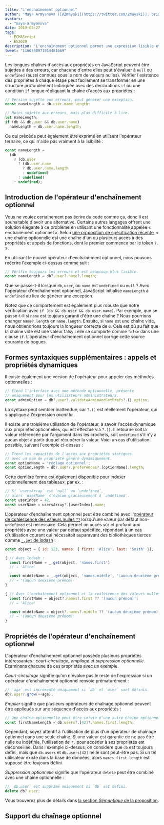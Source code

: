 ```yaml
---
title: "L'enchaînement optionnel"
author: "Maya Armyanova ([@Zmayski](https://twitter.com/Zmayski)), briseuse d'enchaînements optionnels"
avatars: 
  - "maya-armyanova"
date: 2019-08-27
tags: 
  - ECMAScript
  - ES2020
description: "L'enchaînement optionnel permet une expression lisible et concise des accès aux propriétés avec une vérification intégrée des valeurs nulles."
tweet: "1166360971914481669"
---
```

Les longues chaînes d'accès aux propriétés en JavaScript peuvent être sujettes à des erreurs, car chacune d'entre elles peut s'évaluer à `null` ou `undefined` (aussi connues sous le nom de valeurs nulles). Vérifier l'existence des propriétés à chaque étape peut facilement se transformer en une structure profondément imbriquée avec des déclarations `if` ou une condition `if` longue répliquant la chaîne d'accès aux propriétés :

<!--truncate-->
```js
// Version sujette aux erreurs, peut générer une exception.
const nameLength = db.user.name.length;

// Moins sujette aux erreurs, mais plus difficile à lire.
let nameLength;
if (db && db.user && db.user.name)
  nameLength = db.user.name.length;
```

Ce qui précède peut également être exprimé en utilisant l'opérateur ternaire, ce qui n'aide pas vraiment à la lisibilité :

```js
const nameLength =
  (db
    ? (db.user
      ? (db.user.name
        ? db.user.name.length
        : undefined)
      : undefined)
    : undefined);
```

## Introduction de l'opérateur d'enchaînement optionnel

Vous ne voulez certainement pas écrire du code comme ça, donc il est souhaitable d'avoir une alternative. Certains autres langages offrent une solution élégante à ce problème en utilisant une fonctionnalité appelée « enchaînement optionnel ». Selon [une proposition de spécification récente](https://github.com/tc39/proposal-optional-chaining), « une chaîne optionnelle est une chaîne d'un ou plusieurs accès à des propriétés et appels de fonctions, dont le premier commence par le token `?.` ».

En utilisant le nouvel opérateur d'enchaînement optionnel, nous pouvons réécrire l'exemple ci-dessus comme suit :

```js
// Vérifie toujours les erreurs et est beaucoup plus lisible.
const nameLength = db?.user?.name?.length;
```

Que se passe-t-il lorsque `db`, `user`, ou `name` est `undefined` ou `null` ? Avec l'opérateur d'enchaînement optionnel, JavaScript initialise `nameLength` à `undefined` au lieu de générer une exception.

Notez que ce comportement est également plus robuste que notre vérification avec `if (db && db.user && db.user.name)`. Par exemple, que se passe-t-il si `name` est toujours garanti d'être une chaîne ? Nous pourrions changer `name?.length` en `name.length`. Ensuite, si `name` est une chaîne vide, nous obtiendrions toujours la longueur correcte de `0`. Cela est dû au fait que la chaîne vide est une valeur falsy : elle se comporte comme `false` dans une clause `if`. L'opérateur d'enchaînement optionnel corrige cette source courante de bogues.

## Formes syntaxiques supplémentaires : appels et propriétés dynamiques

Il existe également une version de l'opérateur pour appeler des méthodes optionnelles :

```js
// Étend l'interface avec une méthode optionnelle, présente
// uniquement pour les utilisateurs administrateurs.
const adminOption = db?.user?.validateAdminAndGetPrefs?.().option;
```

La syntaxe peut sembler inattendue, car `?.()` est réellement l'opérateur, qui s'applique à l'expression _avant_ lui.

Il existe une troisième utilisation de l'opérateur, à savoir l'accès dynamique aux propriétés optionnelles, qui est effectué via `?.[]`. Il retourne soit la valeur référencée par l'argument dans les crochets, soit `undefined` s'il n'y a aucun objet à partir duquel récupérer la valeur. Voici un cas d'utilisation possible, suivant l'exemple ci-dessus :

```js
// Étend les capacités de l'accès aux propriétés statiques
// avec un nom de propriété généré dynamiquement.
const optionName = 'réglage optionnel';
const optionLength = db?.user?.preferences?.[optionName].length;
```

Cette dernière forme est également disponible pour indexer optionnellement des tableaux, par ex. :

```js
// Si `usersArray` est `null` ou `undefined`,
// alors `userName` s'évalue gracieusement à `undefined`.
const userIndex = 42;
const userName = usersArray?.[userIndex].name;
```

L'opérateur d'enchaînement optionnel peut être combiné avec l'[opérateur de coalescence des valeurs nulles `??`](/features/nullish-coalescing) lorsqu'une valeur par défaut non-`undefined` est nécessaire. Cela permet un accès sûr et profond aux propriétés avec une valeur par défaut spécifiée, répondant à un cas d'utilisation courant qui nécessitait auparavant des bibliothèques tierces comme [`_.get` de lodash](https://lodash.dev/docs/4.17.15#get) :

```js
const object = { id: 123, names: { first: 'Alice', last: 'Smith' }};

{ // Avec lodash :
  const firstName = _.get(object, 'names.first');
  // → 'Alice'

  const middleName = _.get(object, 'names.middle', '(aucun deuxième prénom)');
  // → '(aucun deuxième prénom)'
}

{ // Avec l'enchaînement optionnel et la coalescence des valeurs nulles :
  const firstName = object?.names?.first ?? '(aucun prénom)';
  // → 'Alice'

  const middleName = object?.names?.middle ?? '(aucun deuxième prénom)';
  // → '(aucun deuxième prénom)'
}
```

## Propriétés de l'opérateur d'enchaînement optionnel

L'opérateur d'enchaînement optionnel possède plusieurs propriétés intéressantes : _court-circuitage_, _empilage_ et _suppression optionnelle_. Examinons chacune de ces propriétés avec un exemple.

_Court-circuitage_ signifie qu'on n'évalue pas le reste de l'expression si un opérateur d'enchaînement optionnel renvoie prématurément :

```js
// `age` est incrémenté uniquement si `db` et `user` sont définis.
db?.user?.grow(++age);
```

_Empiler_ signifie que plusieurs opérateurs de chaînage optionnel peuvent être appliqués sur une séquence d'accès aux propriétés :

```js
// Une chaîne optionnelle peut être suivie d'une autre chaîne optionnelle.
const firstNameLength = db.users?.[42]?.names.first.length;
```

Cependant, soyez attentif à l'utilisation de plus d'un opérateur de chaînage optionnel dans une seule chaîne. Si une valeur est garantie de ne pas être nulle ou indéfinie, l'utilisation de `?.` pour accéder à ses propriétés est déconseillée. Dans l'exemple ci-dessus, on considère que `db` est toujours défini, mais que `db.users` et `db.users[42]` ne le sont peut-être pas. Si un tel utilisateur existe dans la base de données, alors `names.first.length` est supposé être toujours défini.

_Suppression optionnelle_ signifie que l'opérateur `delete` peut être combiné avec une chaîne optionnelle :

```js
// `db.user` est supprimé uniquement si `db` est défini.
delete db?.user;
```

Vous trouverez plus de détails dans [la section _Sémantique_ de la proposition](https://github.com/tc39/proposal-optional-chaining#semantics).

## Support du chaînage optionnel

<feature-support chrome="80 https://bugs.chromium.org/p/v8/issues/detail?id=9553"
                 firefox="74 https://bugzilla.mozilla.org/show_bug.cgi?id=1566143"
                 safari="13.1 https://bugs.webkit.org/show_bug.cgi?id=200199"
                 nodejs="14 https://medium.com/@nodejs/node-js-version-14-available-now-8170d384567e"
                 babel="oui https://babeljs.io/docs/en/babel-plugin-proposal-optional-chaining"></feature-support>
